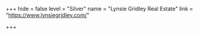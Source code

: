 +++
hide = false
level = "Silver"
name = "Lynsie Gridley Real Estate"
link = "https://www.lynsiegridley.com/"

+++
